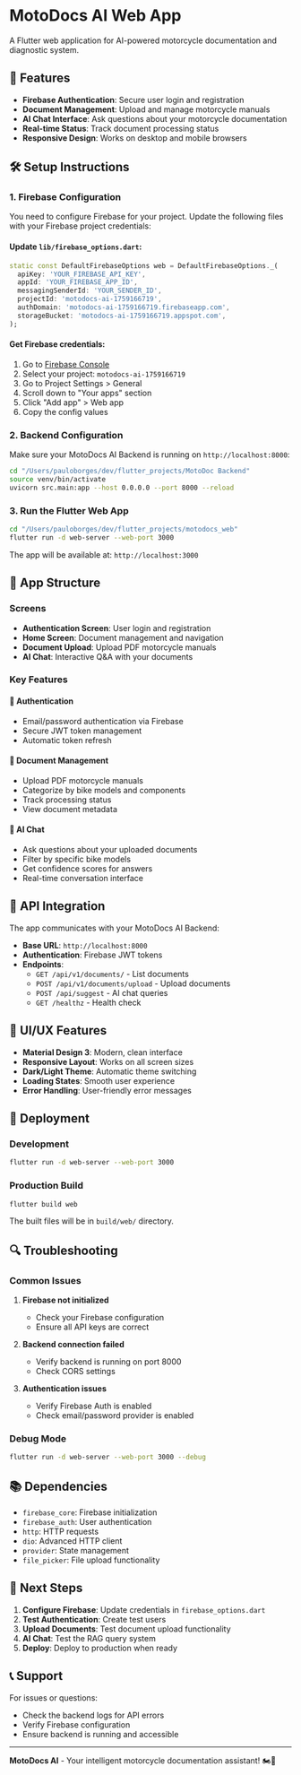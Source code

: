 # MotoDocs AI Web App

A Flutter web application for AI-powered motorcycle documentation and diagnostic system.

## 🚀 Features

- **Firebase Authentication**: Secure user login and registration
- **Document Management**: Upload and manage motorcycle manuals
- **AI Chat Interface**: Ask questions about your motorcycle documentation
- **Real-time Status**: Track document processing status
- **Responsive Design**: Works on desktop and mobile browsers

## 🛠️ Setup Instructions

### 1. Firebase Configuration

You need to configure Firebase for your project. Update the following files with your Firebase project credentials:

#### Update `lib/firebase_options.dart`:
```dart
static const DefaultFirebaseOptions web = DefaultFirebaseOptions._(
  apiKey: 'YOUR_FIREBASE_API_KEY',
  appId: 'YOUR_FIREBASE_APP_ID',
  messagingSenderId: 'YOUR_SENDER_ID',
  projectId: 'motodocs-ai-1759166719',
  authDomain: 'motodocs-ai-1759166719.firebaseapp.com',
  storageBucket: 'motodocs-ai-1759166719.appspot.com',
);
```

#### Get Firebase credentials:
1. Go to [Firebase Console](https://console.firebase.google.com/)
2. Select your project: `motodocs-ai-1759166719`
3. Go to Project Settings > General
4. Scroll down to "Your apps" section
5. Click "Add app" > Web app
6. Copy the config values

### 2. Backend Configuration

Make sure your MotoDocs AI Backend is running on `http://localhost:8000`:

```bash
cd "/Users/pauloborges/dev/flutter_projects/MotoDoc Backend"
source venv/bin/activate
uvicorn src.main:app --host 0.0.0.0 --port 8000 --reload
```

### 3. Run the Flutter Web App

```bash
cd "/Users/pauloborges/dev/flutter_projects/motodocs_web"
flutter run -d web-server --web-port 3000
```

The app will be available at: `http://localhost:3000`

## 📱 App Structure

### Screens
- **Authentication Screen**: User login and registration
- **Home Screen**: Document management and navigation
- **Document Upload**: Upload PDF motorcycle manuals
- **AI Chat**: Interactive Q&A with your documents

### Key Features

#### 🔐 Authentication
- Email/password authentication via Firebase
- Secure JWT token management
- Automatic token refresh

#### 📄 Document Management
- Upload PDF motorcycle manuals
- Categorize by bike models and components
- Track processing status
- View document metadata

#### 🤖 AI Chat
- Ask questions about your uploaded documents
- Filter by specific bike models
- Get confidence scores for answers
- Real-time conversation interface

## 🔧 API Integration

The app communicates with your MotoDocs AI Backend:

- **Base URL**: `http://localhost:8000`
- **Authentication**: Firebase JWT tokens
- **Endpoints**:
  - `GET /api/v1/documents/` - List documents
  - `POST /api/v1/documents/upload` - Upload documents
  - `POST /api/suggest` - AI chat queries
  - `GET /healthz` - Health check

## 🎨 UI/UX Features

- **Material Design 3**: Modern, clean interface
- **Responsive Layout**: Works on all screen sizes
- **Dark/Light Theme**: Automatic theme switching
- **Loading States**: Smooth user experience
- **Error Handling**: User-friendly error messages

## 🚀 Deployment

### Development
```bash
flutter run -d web-server --web-port 3000
```

### Production Build
```bash
flutter build web
```

The built files will be in `build/web/` directory.

## 🔍 Troubleshooting

### Common Issues

1. **Firebase not initialized**
   - Check your Firebase configuration
   - Ensure all API keys are correct

2. **Backend connection failed**
   - Verify backend is running on port 8000
   - Check CORS settings

3. **Authentication issues**
   - Verify Firebase Auth is enabled
   - Check email/password provider is enabled

### Debug Mode
```bash
flutter run -d web-server --web-port 3000 --debug
```

## 📚 Dependencies

- `firebase_core`: Firebase initialization
- `firebase_auth`: User authentication
- `http`: HTTP requests
- `dio`: Advanced HTTP client
- `provider`: State management
- `file_picker`: File upload functionality

## 🎯 Next Steps

1. **Configure Firebase**: Update credentials in `firebase_options.dart`
2. **Test Authentication**: Create test users
3. **Upload Documents**: Test document upload functionality
4. **AI Chat**: Test the RAG query system
5. **Deploy**: Deploy to production when ready

## 📞 Support

For issues or questions:
- Check the backend logs for API errors
- Verify Firebase configuration
- Ensure backend is running and accessible

---

**MotoDocs AI** - Your intelligent motorcycle documentation assistant! 🏍️🤖
